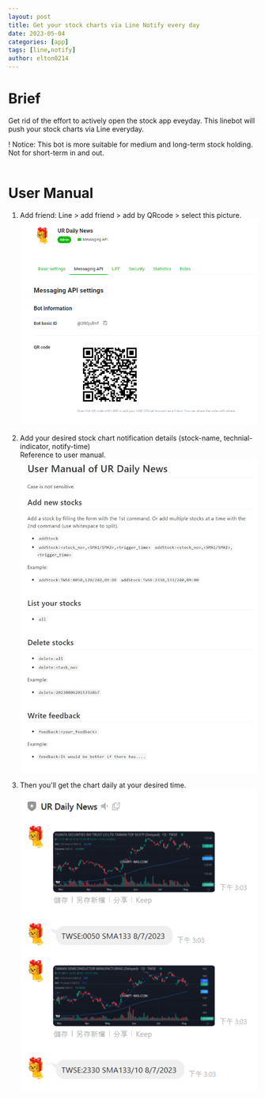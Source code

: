 ```yaml
---
layout: post
title: Get your stock charts via Line Notify every day
date: 2023-05-04
categories: [app]
tags: [line,notify]
author: elton0214
---
```


# Brief
Get rid of the effort to actively open the stock app eveyday.
This linebot will push your stock charts via Line everyday.<br>

! Notice: This bot is more suitable for medium and long-term stock holding. Not for short-term in and out.<br><br>

# User Manual
1. Add friend: Line > add friend > add by QRcode > select this picture.
![Alt text](/assets/images/UR-Daily-News/UDN-qrcode.jpg)

2. Add your desired stock chart notification details (stock-name, technial-indicator, notify-time)<br>
Reference to user manual.
![Alt text](/assets/images/UR-Daily-News/UDN-UserManual-linebot.jpg)

3. Then you'll get the chart daily at your desired time.
![Alt text](/assets/images/UR-Daily-News/UDN-result-demo.png)